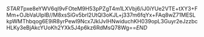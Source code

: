 $START$pxe8eYWV6qI9vFOteM9H53pPZgT4m1LXVbj6/iJ0iYUe2VTE+tXY3+FMm+OJbVaUlplB//M8xsSiGv5brl2UtQl3oKJL+j337m6fqYx+FAq8wZ71MESLkpWMThbqog6E9iR8yrPewI9Ncx7JklJvIHNwiduchKH039opL3Guyr2eJzzbcHLKy3eBjAkcYUoKh2YXk5J4p6kz6RdMsQ78Wg==$END$